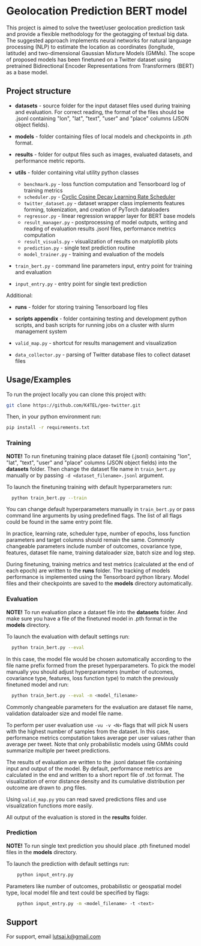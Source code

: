 
# Geolocation Prediction BERT model

This project is aimed to solve the tweet/user geolocation prediction task and provide a flexible methodology for the geotagging of textual big data. The suggested approach implements neural networks for natural language processing (NLP) to estimate the location as coordinates (longitude, latitude) and two-dimensional Gaussian Mixture Models (GMMs). The scope of proposed models has been finetuned on a Twitter dataset using pretrained Bidirectional Encoder Representations from Transformers (BERT) as a base model. 

## Project structure

- **datasets** - source folder for the input dataset files used during training and evaluation. For correct reading, the format of the files should be .jsonl containing "lon", "lat", "text", "user" and "place" columns (JSON object fields).

- **models** - folder containing files of local models and checkpoints in .pth format.

- **results** - folder for output files such as images, evaluated datasets, and performance metric reports. 

- **utils** - folder containing vital utility python classes
    - `benchmark.py` - loss function computation and Tensorboard log of training metrics
    - `scheduler.py` - [Cyclic Cosine Decay Learning Rate Scheduler](https://github.com/abhuse/cyclic-cosine-decay)
    - `twitter_dataset.py` - dataset wrapper class implements features forming, tokenization, and creation of PyTorch dataloaders
    - `regressor.py` - linear regression wrapper layer for BERT base models
    - `result_manager.py` - postprocessing of model outputs, writing and reading of evaluation results .jsonl files, performance metrics computation
    - `result_visuals.py` - visualization of results on matplotlib plots 
    - `prediction.py` - single text prediction routine
    - `model_trainer.py` - training and evaluation of the models

- `train_bert.py` - command line parameters input, entry point for training and evaluation
- `input_entry.py` - entry point for single text prediction

Additional:

- **runs** - folder for storing training Tensorboard log files 

- **scripts appendix** - folder containing testing and development python scripts, and bash scripts for running jobs on a cluster with slurm management system 

- `valid_map.py` - shortcut for results management and visualization
- `data_collector.py` - parsing of Twitter database files to collect dataset files

## Usage/Examples

To run the project locally you can clone this project with:

```bash
git clone https://github.com/K4TEL/geo-twitter.git
```

Then, in your python environment run:

```bash
pip install -r requirements.txt
```

### Training

**NOTE!** To run finetuning training place dataset file (.jsonl) containing "lon", "lat", "text", "user" and "place" columns (JSON object fields) into the **datasets** folder. 
Then change the dataset file name in `train_bert.py` manually or by passing `-d <dataset_filename>.jsonl` argument. 

To launch the finetuning training with default hyperparameters run:

```bash
  python train_bert.py --train
```

You can change default hyperparameters manually in `train_bert.py` or pass command line arguments by using predefined flags. 
The list of all flags could be found in the same entry point file.

In practice, learning rate, scheduler type, number of epochs, loss function parameters and target columns should remain the same. 
Commonly changeable parameters include number of outcomes, covariance type, features, dataset file name, training dataloader size, batch size and log step.

During finetuning, training metrics and test metrics (calculated at the end of each epoch) are written to the **runs** folder.
The tracking of models performance is implemented using the Tensorboard python library.
Model files and their checkpoints are saved to the **models** directory automatically.  

### Evaluation

**NOTE!** To run evaluation place a dataset file into the **datasets** folder. 
And make sure you have a file of the finetuned model in .pth format in the **models** directory.

To launch the evaluation with default settings run:

```bash
  python train_bert.py --eval
```

In this case, the model file would be chosen automatically according to the file name prefix formed from the preset hyperparameters. 
To pick the model manually you should adjust hyperparameters (number of outcomes, covariance type, features, loss function type) to match the previously finetuned model and run:

```bash
  python train_bert.py --eval -m <model_filename>
```

Commonly changeable parameters for the evaluation are dataset file name, validation dataloader size and model file name.

To perform per user evaluation use `-vu -v <N>` flags that will pick N users with the highest number of samples from the dataset. 
In this case, performance metrics computation takes average per user values rather than average per tweet. 
Note that only probabilistic models using GMMs could summarize multiple per tweet predictions.  

The results of evaluation are written to the .jsonl dataset file containing input and output of the model. 
By default, performance metrics are calculated in the end and written to a short report file of .txt format. 
The visualization of error distance density and its cumulative distribution per outcome are drawn to .png files.

Using `valid_map.py` you can read saved predictions files and use visualization functions more easily.

All output of the evaluation is stored in the **results** folder.

### Prediction

**NOTE!** To run single text prediction you should place .pth finetuned model files in the **models** directory.

To launch the prediction with default settings run:

```bash
    python input_entry.py
```
Parameters like number of outcomes, probabilistic or geospatial model type, local model file and text could be specified by flags:

```bash
    python input_entry.py -m <model_filename> -t <text>
```

## Support

For support, email lutsai.k@gmail.com
